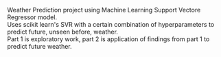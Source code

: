Weather Prediction project using Machine Learning Support Vectore Regressor model.  
Uses scikit learn's SVR with a certain combination of hyperparameters to predict future, unseen before, weather.  
Part 1 is exploratory work, part 2 is application of findings from part 1 to predict future weather.  
